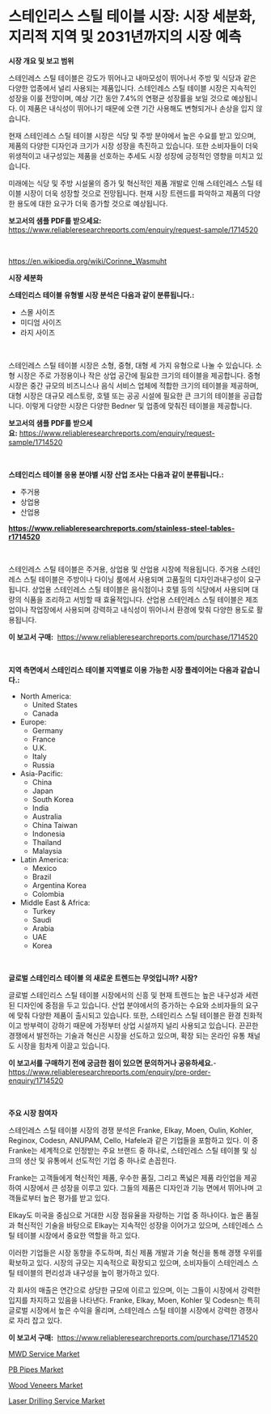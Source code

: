 <p><h1>스테인리스 스틸 테이블 시장: 시장 세분화, 지리적 지역 및 2031년까지의 시장 예측</h1></p><p><strong>시장 개요 및 보고 범위</strong></p>
<p><p>스테인레스 스틸 테이블은 강도가 뛰어나고 내마모성이 뛰어나서 주방 및 식당과 같은 다양한 업종에서 널리 사용되는 제품입니다. 스테인레스 스틸 테이블 시장은 지속적인 성장을 이룰 전망이며, 예상 기간 동안 7.4%의 연평균 성장률을 보일 것으로 예상됩니다. 이 제품은 내식성이 뛰어나기 때문에 오랜 기간 사용해도 변형되거나 손상을 입지 않습니다.</p><p>현재 스테인레스 스틸 테이블 시장은 식당 및 주방 분야에서 높은 수요를 받고 있으며, 제품의 다양한 디자인과 크기가 시장 성장을 촉진하고 있습니다. 또한 소비자들이 더욱 위생적이고 내구성있는 제품을 선호하는 추세도 시장 성장에 긍정적인 영향을 미치고 있습니다.</p><p>미래에는 식당 및 주방 시설물의 증가 및 혁신적인 제품 개발로 인해 스테인레스 스틸 테이블 시장이 더욱 성장할 것으로 전망됩니다. 현재 시장 트렌드를 파악하고 제품의 다양한 용도에 대한 요구가 더욱 증가할 것으로 예상됩니다.</p></p>
<p><strong>보고서의 샘플 PDF를 받으세요:</strong> <a href="https://www.reliableresearchreports.com/enquiry/request-sample/1714520">https://www.reliableresearchreports.com/enquiry/request-sample/1714520</a></p>
<p>&nbsp;</p>
<p><a href="https://en.wikipedia.org/wiki/Corinne_Wasmuht">https://en.wikipedia.org/wiki/Corinne_Wasmuht</a></p>
<p><strong>시장 세분화</strong></p>
<p><strong>스테인리스 테이블 유형별 시장 분석은 다음과 같이 분류됩니다.:</strong></p>
<p><ul><li>스몰 사이즈</li><li>미디엄 사이즈</li><li>라지 사이즈</li></ul></p>
<p>&nbsp;</p>
<p><p>스테인레스 스틸 테이블 시장은 소형, 중형, 대형 세 가지 유형으로 나눌 수 있습니다. 소형 시장은 주로 가정용이나 작은 상업 공간에 필요한 크기의 테이블을 제공합니다. 중형 시장은 중간 규모의 비즈니스나 음식 서비스 업체에 적합한 크기의 테이블을 제공하며, 대형 시장은 대규모 레스토랑, 호텔 또는 공공 시설에 필요한 큰 크기의 테이블을 공급합니다. 이렇게 다양한 시장은 다양한 Bedner 및 업종에 맞춰진 테이블을 제공합니다.</p></p>
<p><strong>보고서의 샘플 PDF를 받으세요:</strong>&nbsp;<a href="https://www.reliableresearchreports.com/enquiry/request-sample/1714520">https://www.reliableresearchreports.com/enquiry/request-sample/1714520</a></p>
<p>&nbsp;</p>
<p><strong> 스테인리스 테이블 응용 분야별 시장 산업 조사는 다음과 같이 분류됩니다.:</strong></p>
<p><ul><li>주거용</li><li>상업용</li><li>산업용</li></ul></p>
<p><strong><a href="https://www.reliableresearchreports.com/stainless-steel-tables-r1714520">https://www.reliableresearchreports.com/stainless-steel-tables-r1714520</a></strong></p>
<p>&nbsp;</p>
<p><p>스테인레스 스틸 테이블은 주거용, 상업용 및 산업용 시장에 적용됩니다. 주거용 스테인레스 스틸 테이블은 주방이나 다이닝 룸에서 사용되며 고품질의 디자인과내구성이 요구됩니다. 상업용 스테인레스 스틸 테이블은 음식점이나 호텔 등의 식당에서 사용되며 대량의 식품을 조리하고 서빙할 때 효율적입니다. 산업용 스테인레스 스틸 테이블은 제조업이나 작업장에서 사용되며 강력하고 내식성이 뛰어나서 환경에 맞춰 다양한 용도로 활용됩니다.</p></p>
<p><strong>이 보고서 구매:</strong>&nbsp; <a href="https://www.reliableresearchreports.com/purchase/1714520">https://www.reliableresearchreports.com/purchase/1714520</a></p>
<p>&nbsp;</p>
<p><strong>지역 측면에서 스테인리스 테이블 지역별로 이용 가능한 시장 플레이어는 다음과 같습니다.:</strong></p>
<p><ul>
    <li>
        North America:
        <ul>
            <li>United States</li>
            <li>Canada</li>
        </ul>
    </li>
    <li>
        Europe:
        <ul>
            <li>Germany</li>
            <li>France</li>
            <li>U.K.</li>
            <li>Italy</li>
            <li>Russia</li>
        </ul>
    </li>
    <li>
        Asia-Pacific:
        <ul>
            <li>China</li>
            <li>Japan</li>
            <li>South Korea</li>
            <li>India</li>
            <li>Australia</li>
            <li>China Taiwan</li>
            <li>Indonesia</li>
            <li>Thailand</li>
            <li>Malaysia</li>
        </ul>
    </li>
    <li>
        Latin America:
        <ul>
            <li>Mexico</li>
            <li>Brazil</li>
            <li>Argentina Korea</li>
            <li>Colombia</li>
        </ul>
    </li>
    <li>
        Middle East & Africa:
        <ul>
            <li>Turkey</li>
            <li>Saudi</li>
            <li>Arabia</li>
            <li>UAE</li>
            <li>Korea</li>
        </ul>
    </li>
    </ul></p>
<p>&nbsp;</p>
<p><strong>글로벌 스테인리스 테이블 의 새로운 트렌드는 무엇입니까? 시장?</strong></p>
<p><p>글로벌 스테인리스 스틸 테이블 시장에서의 신흥 및 현재 트렌드는 높은 내구성과 세련된 디자인에 중점을 두고 있습니다. 산업 분야에서의 증가하는 수요와 소비자들의 요구에 맞춰 다양한 제품이 출시되고 있습니다. 또한, 스테인리스 스틸 테이블은 환경 친화적이고 방부력이 강하기 때문에 가정부터 상업 시설까지 널리 사용되고 있습니다. 끈끈한 경쟁에서 발전하는 기술과 혁신은 시장을 선도하고 있으며, 확장 되는 온라인 유통 채널도 시장을 힘차게 이끌고 있습니다.</p></p>
<p><strong>이 보고서를 구매하기 전에 궁금한 점이 있으면 문의하거나 공유하세요.</strong>- <a href="https://www.reliableresearchreports.com/enquiry/pre-order-enquiry/1714520">https://www.reliableresearchreports.com/enquiry/pre-order-enquiry/1714520</a></p>
<p>&nbsp;</p>
<p><strong>주요 시장 참여자</strong></p>
<p><p>스테인레스 스틸 테이블 시장의 경쟁 분석은 Franke, Elkay, Moen, Oulin, Kohler, Reginox, Codesn, ANUPAM, Cello, Hafele과 같은 기업들을 포함하고 있다. 이 중 Franke는 세계적으로 인정받는 주요 브랜드 중 하나로, 스테인레스 스틸 테이블 및 싱크의 생산 및 유통에서 선도적인 기업 중 하나로 손꼽힌다. </p><p>Franke는 고객들에게 혁신적인 제품, 우수한 품질, 그리고 폭넓은 제품 라인업을 제공하여 시장에서 큰 성장을 이루고 있다. 그들의 제품은 디자인과 기능 면에서 뛰어나며 고객들로부터 높은 평가를 받고 있다. </p><p>Elkay도 미국을 중심으로 거대한 시장 점유율을 자랑하는 기업 중 하나이다. 높은 품질과 혁신적인 기술을 바탕으로 Elkay는 지속적인 성장을 이어가고 있으며, 스테인레스 스틸 테이블 시장에서 중요한 역할을 하고 있다.</p><p>이러한 기업들은 시장 동향을 주도하며, 최신 제품 개발과 기술 혁신을 통해 경쟁 우위를 확보하고 있다. 시장의 규모는 지속적으로 확장되고 있으며, 소비자들이 스테인레스 스틸 테이블의 편리성과 내구성을 높이 평가하고 있다.</p><p>각 회사의 매출은 연간으로 상당한 규모에 이르고 있으며, 이는 그들이 시장에서 강력한 입지를 차지하고 있음을 나타낸다. Franke, Elkay, Moen, Kohler 및 Codesn는 특히 글로벌 시장에서 높은 수익을 올리며, 스테인레스 스틸 테이블 시장에서 강력한 경쟁사로 자리 잡고 있다.</p></p>
<p><strong>이 보고서 구매:</strong>&nbsp;&nbsp;<a href="https://www.reliableresearchreports.com/purchase/1714520">https://www.reliableresearchreports.com/purchase/1714520</a></p>
<p><p><a href="https://issuu.com/reportprime-2/docs/mwd-service-market-size-2030.pptx">MWD Service Market</a></p><p><a href="https://github.com/salfordkingie/Market-Research-Report-List-1/blob/main/pb-pipes-market.md">PB Pipes Market</a></p><p><a href="https://github.com/mdmasty/Market-Research-Report-List-1/blob/main/wood-veneers-market.md">Wood Veneers Market</a></p><p><a href="https://issuu.com/reportprime-2/docs/laser-drilling-service-market-size-2030.pptx">Laser Drilling Service Market</a></p></p>